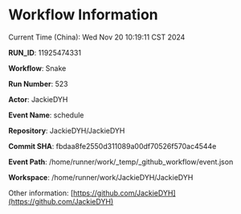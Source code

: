 # Workflow Information

Current Time (China): Wed Nov 20 10:19:11 CST 2024  

**RUN_ID**: 11925474331  

**Workflow**: Snake  

**Run Number**: 523  

**Actor**: JackieDYH  

**Event Name**: schedule  

**Repository**: JackieDYH/JackieDYH  

**Commit SHA**: fbdaa8fe2550d311089a00df70526f570ac4544e  

**Event Path**: /home/runner/work/_temp/_github_workflow/event.json  

**Workspace**: /home/runner/work/JackieDYH/JackieDYH  

Other information: [https://github.com/JackieDYH](https://github.com/JackieDYH)
